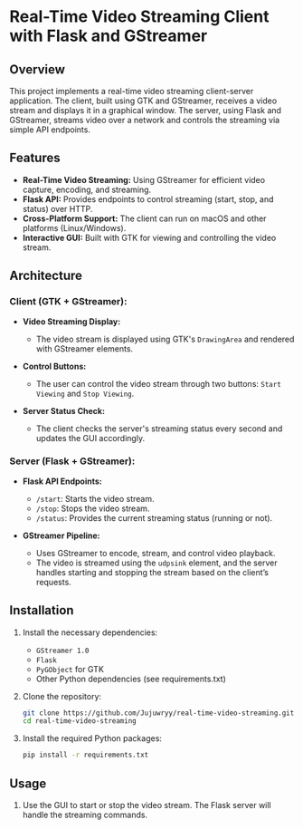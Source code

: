 # Real-Time Video Streaming Client with Flask and GStreamer

## Overview

This project implements a real-time video streaming client-server application. The client, built using GTK and GStreamer, receives a video stream and displays it in a graphical window. The server, using Flask and GStreamer, streams video over a network and controls the streaming via simple API endpoints.

## Features

- **Real-Time Video Streaming:** Using GStreamer for efficient video capture, encoding, and streaming.
- **Flask API:** Provides endpoints to control streaming (start, stop, and status) over HTTP.
- **Cross-Platform Support:** The client can run on macOS and other platforms (Linux/Windows).
- **Interactive GUI:** Built with GTK for viewing and controlling the video stream.

## Architecture

### Client (GTK + GStreamer):
- **Video Streaming Display:** 
  - The video stream is displayed using GTK's `DrawingArea` and rendered with GStreamer elements.
  
- **Control Buttons:**
  - The user can control the video stream through two buttons: `Start Viewing` and `Stop Viewing`.
  
- **Server Status Check:**
  - The client checks the server's streaming status every second and updates the GUI accordingly.

### Server (Flask + GStreamer):
- **Flask API Endpoints:**
  - `/start`: Starts the video stream.
  - `/stop`: Stops the video stream.
  - `/status`: Provides the current streaming status (running or not).

- **GStreamer Pipeline:**
  - Uses GStreamer to encode, stream, and control video playback.
  - The video is streamed using the `udpsink` element, and the server handles starting and stopping the stream based on the client’s requests.

## Installation

1. Install the necessary dependencies:
    - `GStreamer 1.0`
    - `Flask`
    - `PyGObject` for GTK
    - Other Python dependencies (see requirements.txt)

2. Clone the repository:
    ```bash
    git clone https://github.com/Jujuwryy/real-time-video-streaming.git
    cd real-time-video-streaming
    ```

3. Install the required Python packages:
    ```bash
    pip install -r requirements.txt
    ```

## Usage

1. Use the GUI to start or stop the video stream. The Flask server will handle the streaming commands.

